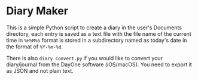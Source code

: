 # Diary Maker

This is a simple Python script to create a diary in the user's Documents directory, each entry is saved as a text file with the file name of the current time in `%H%M%S` format is stored in a subdirectory named as today's date in the format of `%Y-%m-%d`.

There is also `diary convert.py` if you would like to convert your diary/journal from the DayOne software (iOS/macOS). You need to export it as JSON and not plain text.
